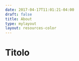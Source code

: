 ```yaml
---
date: 2017-04-17T11:01:21-04:00
draft: false
title: About
type: mylayout
layout: resources-color
---
```

# Titolo
